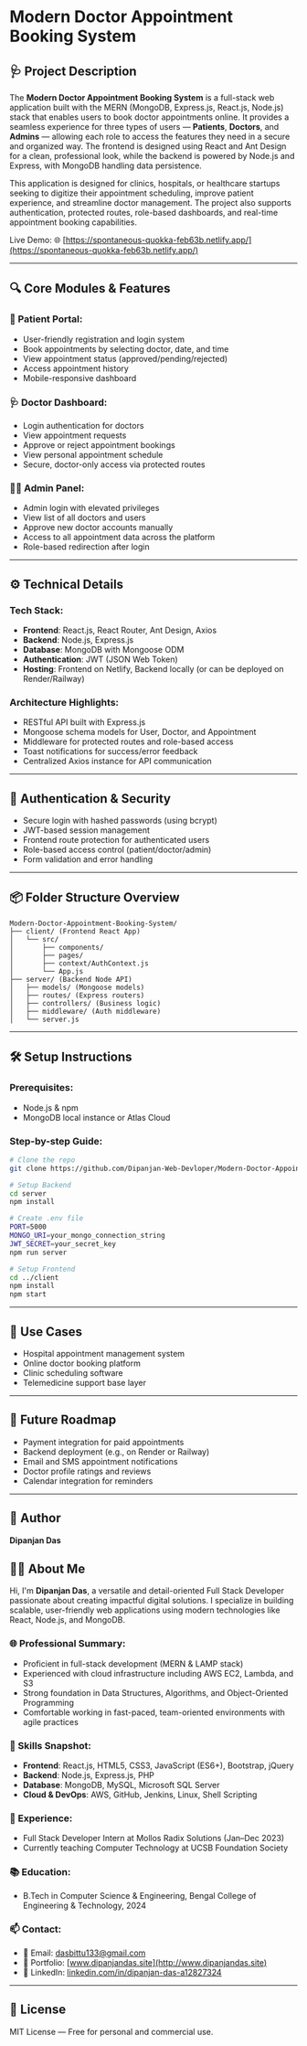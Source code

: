 # Modern Doctor Appointment Booking System

## 🩺 Project Description

The **Modern Doctor Appointment Booking System** is a full-stack web application built with the MERN (MongoDB, Express.js, React.js, Node.js) stack that enables users to book doctor appointments online. It provides a seamless experience for three types of users — **Patients**, **Doctors**, and **Admins** — allowing each role to access the features they need in a secure and organized way. The frontend is designed using React and Ant Design for a clean, professional look, while the backend is powered by Node.js and Express, with MongoDB handling data persistence.

This application is designed for clinics, hospitals, or healthcare startups seeking to digitize their appointment scheduling, improve patient experience, and streamline doctor management. The project also supports authentication, protected routes, role-based dashboards, and real-time appointment booking capabilities.

Live Demo: 🌐 [https://spontaneous-quokka-feb63b.netlify.app/](https://spontaneous-quokka-feb63b.netlify.app/)

---

## 🔍 Core Modules & Features

### 🧑 Patient Portal:

* User-friendly registration and login system
* Book appointments by selecting doctor, date, and time
* View appointment status (approved/pending/rejected)
* Access appointment history
* Mobile-responsive dashboard

### 🩺 Doctor Dashboard:

* Login authentication for doctors
* View appointment requests
* Approve or reject appointment bookings
* View personal appointment schedule
* Secure, doctor-only access via protected routes

### 🧑‍💼 Admin Panel:

* Admin login with elevated privileges
* View list of all doctors and users
* Approve new doctor accounts manually
* Access to all appointment data across the platform
* Role-based redirection after login

---

## ⚙️ Technical Details

### Tech Stack:

* **Frontend**: React.js, React Router, Ant Design, Axios
* **Backend**: Node.js, Express.js
* **Database**: MongoDB with Mongoose ODM
* **Authentication**: JWT (JSON Web Token)
* **Hosting**: Frontend on Netlify, Backend locally (or can be deployed on Render/Railway)

### Architecture Highlights:

* RESTful API built with Express.js
* Mongoose schema models for User, Doctor, and Appointment
* Middleware for protected routes and role-based access
* Toast notifications for success/error feedback
* Centralized Axios instance for API communication

---

## 🔐 Authentication & Security

* Secure login with hashed passwords (using bcrypt)
* JWT-based session management
* Frontend route protection for authenticated users
* Role-based access control (patient/doctor/admin)
* Form validation and error handling

---

## 📦 Folder Structure Overview

```
Modern-Doctor-Appointment-Booking-System/
├── client/ (Frontend React App)
│   └── src/
│       ├── components/
│       ├── pages/
│       ├── context/AuthContext.js
│       └── App.js
├── server/ (Backend Node API)
│   ├── models/ (Mongoose models)
│   ├── routes/ (Express routers)
│   ├── controllers/ (Business logic)
│   ├── middleware/ (Auth middleware)
│   └── server.js
```

---

## 🛠 Setup Instructions

### Prerequisites:

* Node.js & npm
* MongoDB local instance or Atlas Cloud

### Step-by-step Guide:

```bash
# Clone the repo
git clone https://github.com/Dipanjan-Web-Devloper/Modern-Doctor-Appointment-Booking-System

# Setup Backend
cd server
npm install

# Create .env file
PORT=5000
MONGO_URI=your_mongo_connection_string
JWT_SECRET=your_secret_key
npm run server

# Setup Frontend
cd ../client
npm install
npm start
```

---

## 📌 Use Cases

* Hospital appointment management system
* Online doctor booking platform
* Clinic scheduling software
* Telemedicine support base layer

---

## 🚀 Future Roadmap

* Payment integration for paid appointments
* Backend deployment (e.g., on Render or Railway)
* Email and SMS appointment notifications
* Doctor profile ratings and reviews
* Calendar integration for reminders

---

## 👤 Author

**Dipanjan Das**
## 👨‍💻 About Me

Hi, I'm **Dipanjan Das**, a versatile and detail-oriented Full Stack Developer passionate about creating impactful digital solutions. I specialize in building scalable, user-friendly web applications using modern technologies like React, Node.js, and MongoDB.

### 🌐 Professional Summary:

* Proficient in full-stack development (MERN & LAMP stack)
* Experienced with cloud infrastructure including AWS EC2, Lambda, and S3
* Strong foundation in Data Structures, Algorithms, and Object-Oriented Programming
* Comfortable working in fast-paced, team-oriented environments with agile practices

### 🚀 Skills Snapshot:

* **Frontend**: React.js, HTML5, CSS3, JavaScript (ES6+), Bootstrap, jQuery
* **Backend**: Node.js, Express.js, PHP
* **Database**: MongoDB, MySQL, Microsoft SQL Server
* **Cloud & DevOps**: AWS, GitHub, Jenkins, Linux, Shell Scripting

### 💼 Experience:

* Full Stack Developer Intern at Mollos Radix Solutions (Jan–Dec 2023)
* Currently teaching Computer Technology at UCSB Foundation Society

### 📚 Education:

* B.Tech in Computer Science & Engineering, Bengal College of Engineering & Technology, 2024

### 📫 Contact:

* 📧 Email: [dasbittu133@gmail.com](mailto:dasbittu133@gmail.com)
* 🔗 Portfolio: [www.dipanjandas.site](http://www.dipanjandas.site)
* 🔗 LinkedIn: [linkedin.com/in/dipanjan-das-a12827324](https://www.linkedin.com/in/dipanjan-das-a12827324)


---

## 📃 License

MIT License — Free for personal and commercial use.
